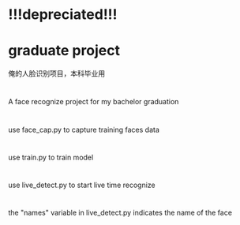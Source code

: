 # !!!depreciated!!!
# graduate project 
俺的人脸识别项目，本科毕业用
#
A face recognize project for my bachelor graduation
#
 use face_cap.py to capture training faces data
 #
 use train.py to train model 
 #
 use live_detect.py to start live time recognize
 #
 the "names" variable in live_detect.py indicates the name of the face

